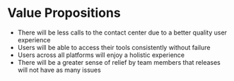 # Value Propositions

* There will be less calls to the contact center due to a better quality user experience
* Users will be able to access their tools consistently without failure
* Users across all platforms will enjoy a holistic experience
* There will be a greater sense of relief by team members that releases will not have as many issues


